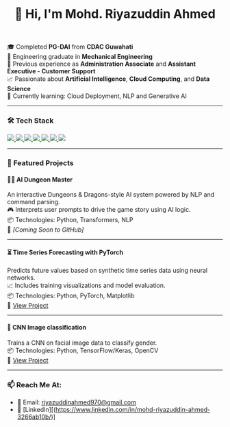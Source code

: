 <h1 align="center">👋 Hi, I'm Mohd. Riyazuddin Ahmed</h1>

<p align="center">&nbsp;</p>

🎓 Completed **PG-DAI** from **CDAC Guwahati**  
🔧 Engineering graduate in **Mechanical Engineering**  
💼 Previous experience as **Administration Associate** and **Assistant Executive - Customer Support**  
📈 Passionate about **Artificial Intelligence**, **Cloud Computing**, and **Data Science**  
🌱 Currently learning: Cloud Deployment, NLP and Generative AI  

---

### 🛠️ Tech Stack

<p align="left">
  <a href="https://www.python.org/">
    <img src="https://img.shields.io/badge/Python-3776AB?style=for-the-badge&logo=python&logoColor=white" />
  </a>
  <a href="https://www.tensorflow.org/">
    <img src="https://img.shields.io/badge/TensorFlow-FF6F00?style=for-the-badge&logo=tensorflow&logoColor=white" />
  </a>
  <a href="https://pytorch.org/">
    <img src="https://img.shields.io/badge/PyTorch-EE4C2C?style=for-the-badge&logo=pytorch&logoColor=white" />
  </a>
  <a href="https://opencv.org/">
    <img src="https://img.shields.io/badge/OpenCV-5C3EE8?style=for-the-badge&logo=opencv&logoColor=white" />
  </a>
  <a href="https://flask.palletsprojects.com/">
    <img src="https://img.shields.io/badge/Flask-000000?style=for-the-badge&logo=flask&logoColor=white" />
  </a>
  <a href="https://www.docker.com/">
    <img src="https://img.shields.io/badge/Docker-2496ED?style=for-the-badge&logo=docker&logoColor=white" />
  </a>
  <a href="[https://github.com/](https://github.com/Riyazahmed20)">
    <img src="https://img.shields.io/badge/GitHub-181717?style=for-the-badge&logo=github&logoColor=white" />
  </a>
</p>

---

### 🚀 Featured Projects

#### 🧙‍♂️ AI Dungeon Master  
An interactive Dungeons & Dragons-style AI system powered by NLP and command parsing.  
🎮 Interprets user prompts to drive the game story using AI logic.  
📦 Technologies: Python, Transformers, NLP  
🔗 _[Coming Soon to GitHub]_  

---

#### ⏳ Time Series Forecasting with PyTorch  
Predicts future values based on synthetic time series data using neural networks.  
📈 Includes training visualizations and model evaluation.  
📦 Technologies: Python, PyTorch, Matplotlib  
🔗 [View Project](https://github.com/Riyazahmed20/Time-Series-Forecasting-with-PyTorch)

---

#### 🤖 CNN Image classification  
Trains a CNN on facial image data to classify gender.  
📦 Technologies: Python, TensorFlow/Keras, OpenCV  
🔗 [View Project](https://github.com/Riyazahmed20/Image-Classification-with-Convolutional-Neural-Networks)

---

### 📫 Reach Me At:

- 📧 Email: [riyazuddinahmed970@gmail.com](mailto:riyazuddinahmed970@gmail.com)
- 💼 [LinkedIn][(https://www.linkedin.com/in/mohd-riyazuddin-ahmed-3266ab10b/)]


